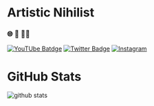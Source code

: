 # Artistic Nihilist
### 🌐 🤖 🎨🧠

[![YouTUbe Batdge](https://img.shields.io/badge/-@lucidmach_-c10000?style=flat-square&labelColor=c10000&logo=youtube&logoColor=white&link=https://www.youtube.com/channel/UCeiqLNsKT95FGM8obq1GH4g)](https://www.youtube.com/channel/UCeiqLNsKT95FGM8obq1GH4g)
[![Twitter Badge](https://img.shields.io/badge/-@lucidmach_-1ca0f1?style=flat-square&labelColor=1ca0f1&logo=twitter&logoColor=white&link=http://twitter.com/lucidmach)](https://twitter.com/lucidmach)
[![Instagram](https://img.shields.io/badge/-@lucidmach_-E4405F?style=flat-square&labelColor=E4405F&logo=instagram&logoColor=white&link=http://instagram.com/lucidmach)](https://instagram.com/lucidmach)
<!--
**LucidMach/LucidMach** is a ✨ _special_ ✨ repository because its `README.md` (this file) appears on your GitHub profile.

Here are some ideas to get you started:

- 🔭 I’m currently working on ...
- 🌱 I’m currently learning ...
- 👯 I’m looking to collaborate on ...
- 🤔 I’m looking for help with ...
- 💬 Ask me about ...
- 📫 How to reach me: ...
- 😄 Pronouns: ...
- ⚡ Fun fact: ...
-->

# GitHub Stats
![github stats](https://github-readme-stats.vercel.app/api?username=lucidmach&include_all_commits=true&count_private=true&show_icons=true&line_height=20&title_color=0D0DEB&icon_color=0D0DEB&text_color=D3D3D3&bg_color=0,000000,0c0cEa)
